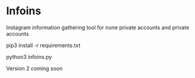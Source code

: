 # Infoins
Instagram information gathering tool for none private accounts and private accounts

pip3 install -r requirements.txt

python3 infoins.py


Version 2 coming soon
